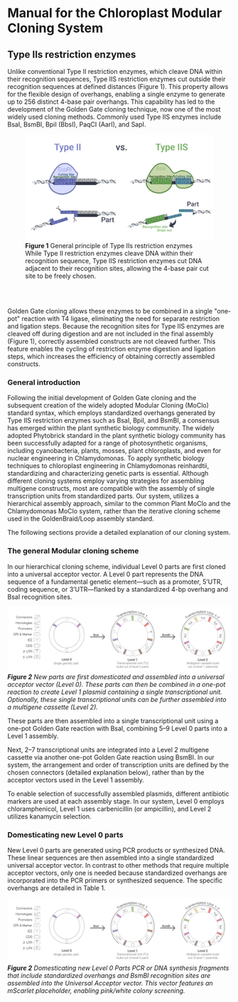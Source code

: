 # Manual for the Chloroplast Modular Cloning System

## Type IIs restriction enzymes
<p>
Unlike conventional Type II restriction enzymes, which cleave DNA within their recognition sequences, Type IIS restriction enzymes cut outside their recognition sequences at defined distances (Figure 1). This property allows for the flexible design of overhangs, enabling a single enzyme to generate up to 256 distinct 4-base pair overhangs. This capability has led to the development of the Golden Gate cloning technique, now one of the most widely used cloning methods. Commonly used Type IIS enzymes include BsaI, BsmBI, BpiI (BbsI), PaqCI (AarI), and SapI.
<br>
</p>
<html>
<figure>
    <img src="../images/parts/Fig1.png"
         alt="General principle of Type IIs restriction enzymes">
    <figcaption>
<b>Figure 1</b> General principle of Type IIs restriction enzymes<br>
While Type II restriction enzymes cleave DNA within their recognition sequence, Type IIS restriction enzymes cut DNA adjacent to their recognition sites, allowing the 4-base pair cut site to be freely chosen. </figcaption>
</figure>
</html>
<br><br>
<p>
Golden Gate cloning allows these enzymes to be combined in a single "one-pot" reaction with T4 ligase, eliminating the need for separate restriction and ligation steps. Because the recognition sites for Type IIS enzymes are cleaved off during digestion and are not included in the final assembly (Figure 1), correctly assembled constructs are not cleaved further. This feature enables the cycling of restriction enzyme digestion and ligation steps, which increases the efficiency of obtaining correctly assembled constructs.
</p>

### General introduction
<p>
Following the initial development of Golden Gate cloning and the subsequent creation of the widely adopted Modular Cloning (MoClo) standard syntax, which employs standardized overhangs generated by Type IIS restriction enzymes such as BsaI, BpiI, and BsmBI, a consensus has emerged within the plant synthetic biology community. 
The widely adopted Phytobrick standard in the plant synthetic biology community has been successfully adapted for a range of photosynthetic organisms, including cyanobacteria, plants, mosses, plant chloroplasts, and even for nuclear engineering in Chlamydomonas.
To apply synthetic biology techniques to chloroplast engineering in Chlamydomonas reinhardtii, standardizing and characterizing genetic parts is essential. Although different cloning systems employ varying strategies for assembling multigene constructs, most are compatible with the assembly of single transcription units from standardized parts. Our system, utilizes a hierarchical assembly approach, similar to the common Plant MoClo and the Chlamydomonas MoClo system, rather than the iterative cloning scheme used in the GoldenBraid/Loop assembly standard.
</p>
<p>
The following sections provide a detailed explanation of our cloning system.
</p>

### The general Modular cloning scheme
<p>
In our hierarchical cloning scheme, individual Level 0 parts are first cloned into a universal acceptor vector. A Level 0 part represents the DNA sequence of a fundamental genetic element—such as a promoter, 5’UTR, coding sequence, or 3’UTR—flanked by a standardized 4-bp overhang and BsaI recognition sites.
</p>

![Hierarchical_MoClo_scheme](../images/parts/Fig2.png)
*<b>Figure 2</b> New parts are first domesticated and assembled into a universal acceptor vector (Level 0). These parts can then be combined in a one-pot reaction to create Level 1 plasmid containing a single transcriptional unit. Optionally, these single transcriptional units can be further assembled into a multigene cassette (Level 2).*

<p>
These parts are then assembled into a single transcriptional unit using a one-pot Golden Gate reaction with BsaI, combining 5–9 Level 0 parts into a Level 1 assembly. 
</p>

<p>
Next, 2–7 transcriptional units are integrated into a Level 2 multigene cassette via another one-pot Golden Gate reaction using BsmBI. In our system, the arrangement and order of transcription units are defined by the chosen connectors (detailed explanation below), rather than by the acceptor vectors used in the Level 1 assembly.
</p>

<p>
To enable selection of successfully assembled plasmids, different antibiotic markers are used at each assembly stage. In our system, Level 0 employs chloramphenicol, Level 1 uses carbenicillin (or ampicillin), and Level 2 utilizes kanamycin selection.
</p>

### Domesticating new Level 0 parts
<p>
New Level 0 parts are generated using PCR products or synthesized DNA. These linear sequences are then assembled into a single standardized universal acceptor vector. 
In contrast to other methods that require multiple acceptor vectors, only one is needed because standardized overhangs are incorporated into the PCR primers or synthesized sequence. The specific overhangs are detailed in Table 1.
</p>

![Hierarchical_MoClo_scheme](../images/parts/Fig2.png)
*<b>Figure 2</b> Domesticating new Level 0 Parts 
PCR or DNA synthesis fragments that include standardized overhangs and BsmBI recognition sites are assembled into the Universal Acceptor vector. This vector features an mScarlet placeholder, enabling pink/white colony screening.*